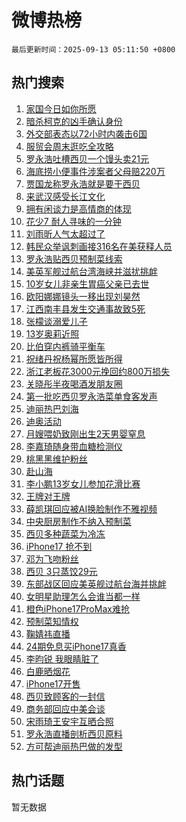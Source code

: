 # 微博热榜

`最后更新时间：2025-09-13 05:11:50 +0800`

## 热门搜索

1. [家国今日如你所愿](https://m.weibo.cn/search?containerid=100103type%3D1%26t%3D10%26q%3D%23%E5%AE%B6%E5%9B%BD%E4%BB%8A%E6%97%A5%E5%A6%82%E4%BD%A0%E6%89%80%E6%84%BF%23&stream_entry_id=51&isnewpage=1&extparam=seat%3D1%26pos%3D0%26filter_type%3Drealtimehot%26stream_entry_id%3D51%26c_type%3D51%26dgr%3D0%26q%3D%2523%25E5%25AE%25B6%25E5%259B%25BD%25E4%25BB%258A%25E6%2597%25A5%25E5%25A6%2582%25E4%25BD%25A0%25E6%2589%2580%25E6%2584%25BF%2523%26cate%3D10103%26display_time%3D1757711509%26pre_seqid%3D17577115092250260230476)
1. [暗杀柯克的凶手确认身份](https://m.weibo.cn/search?containerid=100103type%3D1%26t%3D10%26q%3D%23%E6%9A%97%E6%9D%80%E6%9F%AF%E5%85%8B%E7%9A%84%E5%87%B6%E6%89%8B%E7%A1%AE%E8%AE%A4%E8%BA%AB%E4%BB%BD%23&stream_entry_id=31&isnewpage=1&extparam=seat%3D1%26filter_type%3Drealtimehot%26pos%3D0%26flag%3D0%26lcate%3D5001%26cate%3D5001%26c_type%3D31%26stream_entry_id%3D31%26band_rank%3D1%26dgr%3D0%26q%3D%2523%25E6%259A%2597%25E6%259D%2580%25E6%259F%25AF%25E5%2585%258B%25E7%259A%2584%25E5%2587%25B6%25E6%2589%258B%25E7%25A1%25AE%25E8%25AE%25A4%25E8%25BA%25AB%25E4%25BB%25BD%2523%26realpos%3D1%26display_time%3D1757711509%26pre_seqid%3D17577115092250260230476)
1. [外交部表态以72小时内袭击6国](https://m.weibo.cn/search?containerid=100103type%3D1%26t%3D10%26q%3D%23%E5%A4%96%E4%BA%A4%E9%83%A8%E8%A1%A8%E6%80%81%E4%BB%A572%E5%B0%8F%E6%97%B6%E5%86%85%E8%A2%AD%E5%87%BB6%E5%9B%BD%23&stream_entry_id=31&isnewpage=1&extparam=seat%3D1%26filter_type%3Drealtimehot%26pos%3D1%26flag%3D0%26lcate%3D5001%26cate%3D5001%26c_type%3D31%26stream_entry_id%3D31%26band_rank%3D2%26dgr%3D0%26q%3D%2523%25E5%25A4%2596%25E4%25BA%25A4%25E9%2583%25A8%25E8%25A1%25A8%25E6%2580%2581%25E4%25BB%25A572%25E5%25B0%258F%25E6%2597%25B6%25E5%2586%2585%25E8%25A2%25AD%25E5%2587%25BB6%25E5%259B%25BD%2523%26realpos%3D2%26display_time%3D1757711509%26pre_seqid%3D17577115092250260230476)
1. [服贸会周末逛吃全攻略](https://m.weibo.cn/search?containerid=100103type%3D1%26t%3D10%26q%3D%23%E6%9C%8D%E8%B4%B8%E4%BC%9A%E5%91%A8%E6%9C%AB%E9%80%9B%E5%90%83%E5%85%A8%E6%94%BB%E7%95%A5%23&stream_entry_id=31&isnewpage=1&extparam=seat%3D1%26filter_type%3Drealtimehot%26pos%3D2%26flag%3D0%26lcate%3D5001%26cate%3D5001%26c_type%3D31%26stream_entry_id%3D31%26band_rank%3D3%26dgr%3D0%26q%3D%2523%25E6%259C%258D%25E8%25B4%25B8%25E4%25BC%259A%25E5%2591%25A8%25E6%259C%25AB%25E9%2580%259B%25E5%2590%2583%25E5%2585%25A8%25E6%2594%25BB%25E7%2595%25A5%2523%26realpos%3D3%26display_time%3D1757711509%26pre_seqid%3D17577115092250260230476)
1. [罗永浩吐槽西贝一个馒头卖21元](https://m.weibo.cn/search?containerid=100103type%3D1%26t%3D10%26q%3D%23%E7%BD%97%E6%B0%B8%E6%B5%A9%E5%90%90%E6%A7%BD%E8%A5%BF%E8%B4%9D%E4%B8%80%E4%B8%AA%E9%A6%92%E5%A4%B4%E5%8D%9621%E5%85%83%23&stream_entry_id=31&isnewpage=1&extparam=seat%3D1%26filter_type%3Drealtimehot%26pos%3D3%26flag%3D0%26lcate%3D5001%26cate%3D5001%26c_type%3D31%26stream_entry_id%3D31%26band_rank%3D4%26dgr%3D0%26q%3D%2523%25E7%25BD%2597%25E6%25B0%25B8%25E6%25B5%25A9%25E5%2590%2590%25E6%25A7%25BD%25E8%25A5%25BF%25E8%25B4%259D%25E4%25B8%2580%25E4%25B8%25AA%25E9%25A6%2592%25E5%25A4%25B4%25E5%258D%259621%25E5%2585%2583%2523%26realpos%3D4%26display_time%3D1757711509%26pre_seqid%3D17577115092250260230476)
1. [海底捞小便事件涉案者父母赔220万](https://m.weibo.cn/search?containerid=100103type%3D1%26t%3D10%26q%3D%23%E6%B5%B7%E5%BA%95%E6%8D%9E%E5%B0%8F%E4%BE%BF%E4%BA%8B%E4%BB%B6%E6%B6%89%E6%A1%88%E8%80%85%E7%88%B6%E6%AF%8D%E8%B5%94220%E4%B8%87%23&stream_entry_id=31&isnewpage=1&extparam=seat%3D1%26filter_type%3Drealtimehot%26pos%3D4%26flag%3D0%26lcate%3D5001%26cate%3D5001%26c_type%3D31%26stream_entry_id%3D31%26band_rank%3D5%26dgr%3D0%26q%3D%2523%25E6%25B5%25B7%25E5%25BA%2595%25E6%258D%259E%25E5%25B0%258F%25E4%25BE%25BF%25E4%25BA%258B%25E4%25BB%25B6%25E6%25B6%2589%25E6%25A1%2588%25E8%2580%2585%25E7%2588%25B6%25E6%25AF%258D%25E8%25B5%2594220%25E4%25B8%2587%2523%26realpos%3D5%26display_time%3D1757711509%26pre_seqid%3D17577115092250260230476)
1. [贾国龙称罗永浩就是要干西贝](https://m.weibo.cn/search?containerid=100103type%3D1%26t%3D10%26q%3D%23%E8%B4%BE%E5%9B%BD%E9%BE%99%E7%A7%B0%E7%BD%97%E6%B0%B8%E6%B5%A9%E5%B0%B1%E6%98%AF%E8%A6%81%E5%B9%B2%E8%A5%BF%E8%B4%9D%23&stream_entry_id=31&isnewpage=1&extparam=seat%3D1%26filter_type%3Drealtimehot%26pos%3D5%26flag%3D0%26lcate%3D5001%26cate%3D5001%26c_type%3D31%26stream_entry_id%3D31%26band_rank%3D6%26dgr%3D0%26q%3D%2523%25E8%25B4%25BE%25E5%259B%25BD%25E9%25BE%2599%25E7%25A7%25B0%25E7%25BD%2597%25E6%25B0%25B8%25E6%25B5%25A9%25E5%25B0%25B1%25E6%2598%25AF%25E8%25A6%2581%25E5%25B9%25B2%25E8%25A5%25BF%25E8%25B4%259D%2523%26realpos%3D6%26display_time%3D1757711509%26pre_seqid%3D17577115092250260230476)
1. [来武汉感受长江文化](https://m.weibo.cn/search?containerid=100103type%3D1%26t%3D10%26q%3D%23%E6%9D%A5%E6%AD%A6%E6%B1%89%E6%84%9F%E5%8F%97%E9%95%BF%E6%B1%9F%E6%96%87%E5%8C%96%23&stream_entry_id=31&isnewpage=1&extparam=seat%3D1%26filter_type%3Drealtimehot%26pos%3D6%26is_ad_pos%3D1%26cate%3D5001%26c_type%3D31%26lcate%3D5001%26band_rank%3D7%26stream_entry_id%3D31%26q%3D%2523%25E6%259D%25A5%25E6%25AD%25A6%25E6%25B1%2589%25E6%2584%259F%25E5%258F%2597%25E9%2595%25BF%25E6%25B1%259F%25E6%2596%2587%25E5%258C%2596%2523%26dgr%3D0%26topic_ad%3D1%26adid%3D300961%26display_time%3D1757711509%26pre_seqid%3D17577115092250260230476)
1. [拥有闲谈力是高情商的体现](https://m.weibo.cn/search?containerid=100103type%3D1%26t%3D10%26q%3D%23%E6%8B%A5%E6%9C%89%E9%97%B2%E8%B0%88%E5%8A%9B%E6%98%AF%E9%AB%98%E6%83%85%E5%95%86%E7%9A%84%E4%BD%93%E7%8E%B0%23&stream_entry_id=31&isnewpage=1&extparam=seat%3D1%26filter_type%3Drealtimehot%26pos%3D7%26flag%3D0%26lcate%3D5001%26cate%3D5001%26c_type%3D31%26stream_entry_id%3D31%26band_rank%3D7%26dgr%3D0%26q%3D%2523%25E6%258B%25A5%25E6%259C%2589%25E9%2597%25B2%25E8%25B0%2588%25E5%258A%259B%25E6%2598%25AF%25E9%25AB%2598%25E6%2583%2585%25E5%2595%2586%25E7%259A%2584%25E4%25BD%2593%25E7%258E%25B0%2523%26realpos%3D7%26display_time%3D1757711509%26pre_seqid%3D17577115092250260230476)
1. [花少7  耐人寻味的一分钟](https://m.weibo.cn/search?containerid=100103type%3D1%26t%3D10%26q%3D%E8%8A%B1%E5%B0%917++%E8%80%90%E4%BA%BA%E5%AF%BB%E5%91%B3%E7%9A%84%E4%B8%80%E5%88%86%E9%92%9F&stream_entry_id=31&isnewpage=1&extparam=seat%3D1%26filter_type%3Drealtimehot%26pos%3D8%26flag%3D0%26lcate%3D5001%26cate%3D5001%26c_type%3D31%26stream_entry_id%3D31%26band_rank%3D8%26dgr%3D0%26q%3D%25E8%258A%25B1%25E5%25B0%25917%2520%2520%25E8%2580%2590%25E4%25BA%25BA%25E5%25AF%25BB%25E5%2591%25B3%25E7%259A%2584%25E4%25B8%2580%25E5%2588%2586%25E9%2592%259F%26realpos%3D8%26display_time%3D1757711509%26pre_seqid%3D17577115092250260230476)
1. [刘雨昕人气太超过了](https://m.weibo.cn/search?containerid=100103type%3D1%26t%3D10%26q%3D%E5%88%98%E9%9B%A8%E6%98%95%E4%BA%BA%E6%B0%94%E5%A4%AA%E8%B6%85%E8%BF%87%E4%BA%86&stream_entry_id=31&isnewpage=1&extparam=seat%3D1%26filter_type%3Drealtimehot%26pos%3D9%26flag%3D0%26lcate%3D5001%26cate%3D5001%26c_type%3D31%26stream_entry_id%3D31%26band_rank%3D9%26dgr%3D0%26q%3D%25E5%2588%2598%25E9%259B%25A8%25E6%2598%2595%25E4%25BA%25BA%25E6%25B0%2594%25E5%25A4%25AA%25E8%25B6%2585%25E8%25BF%2587%25E4%25BA%2586%26realpos%3D9%26display_time%3D1757711509%26pre_seqid%3D17577115092250260230476)
1. [韩民众举讽刺画接316名在美获释人员](https://m.weibo.cn/search?containerid=100103type%3D1%26t%3D10%26q%3D%23%E9%9F%A9%E6%B0%91%E4%BC%97%E4%B8%BE%E8%AE%BD%E5%88%BA%E7%94%BB%E6%8E%A5316%E5%90%8D%E5%9C%A8%E7%BE%8E%E8%8E%B7%E9%87%8A%E4%BA%BA%E5%91%98%23&stream_entry_id=31&isnewpage=1&extparam=seat%3D1%26filter_type%3Drealtimehot%26pos%3D10%26flag%3D0%26lcate%3D5001%26cate%3D5001%26c_type%3D31%26stream_entry_id%3D31%26band_rank%3D10%26dgr%3D0%26q%3D%2523%25E9%259F%25A9%25E6%25B0%2591%25E4%25BC%2597%25E4%25B8%25BE%25E8%25AE%25BD%25E5%2588%25BA%25E7%2594%25BB%25E6%258E%25A5316%25E5%2590%258D%25E5%259C%25A8%25E7%25BE%258E%25E8%258E%25B7%25E9%2587%258A%25E4%25BA%25BA%25E5%2591%2598%2523%26realpos%3D10%26display_time%3D1757711509%26pre_seqid%3D17577115092250260230476)
1. [罗永浩贴西贝预制菜线索](https://m.weibo.cn/search?containerid=100103type%3D1%26t%3D10%26q%3D%E7%BD%97%E6%B0%B8%E6%B5%A9%E8%B4%B4%E8%A5%BF%E8%B4%9D%E9%A2%84%E5%88%B6%E8%8F%9C%E7%BA%BF%E7%B4%A2&stream_entry_id=31&isnewpage=1&extparam=seat%3D1%26filter_type%3Drealtimehot%26pos%3D11%26flag%3D0%26lcate%3D5001%26cate%3D5001%26c_type%3D31%26stream_entry_id%3D31%26band_rank%3D11%26dgr%3D0%26q%3D%25E7%25BD%2597%25E6%25B0%25B8%25E6%25B5%25A9%25E8%25B4%25B4%25E8%25A5%25BF%25E8%25B4%259D%25E9%25A2%2584%25E5%2588%25B6%25E8%258F%259C%25E7%25BA%25BF%25E7%25B4%25A2%26realpos%3D11%26display_time%3D1757711509%26pre_seqid%3D17577115092250260230476)
1. [美英军舰过航台湾海峡并滋扰挑衅](https://m.weibo.cn/search?containerid=100103type%3D1%26t%3D10%26q%3D%23%E7%BE%8E%E8%8B%B1%E5%86%9B%E8%88%B0%E8%BF%87%E8%88%AA%E5%8F%B0%E6%B9%BE%E6%B5%B7%E5%B3%A1%E5%B9%B6%E6%BB%8B%E6%89%B0%E6%8C%91%E8%A1%85%23&stream_entry_id=31&isnewpage=1&extparam=seat%3D1%26filter_type%3Drealtimehot%26pos%3D12%26flag%3D0%26lcate%3D5001%26cate%3D5001%26c_type%3D31%26stream_entry_id%3D31%26band_rank%3D12%26dgr%3D0%26q%3D%2523%25E7%25BE%258E%25E8%258B%25B1%25E5%2586%259B%25E8%2588%25B0%25E8%25BF%2587%25E8%2588%25AA%25E5%258F%25B0%25E6%25B9%25BE%25E6%25B5%25B7%25E5%25B3%25A1%25E5%25B9%25B6%25E6%25BB%258B%25E6%2589%25B0%25E6%258C%2591%25E8%25A1%2585%2523%26realpos%3D12%26display_time%3D1757711509%26pre_seqid%3D17577115092250260230476)
1. [10岁女儿非亲生胃癌父亲已去世](https://m.weibo.cn/search?containerid=100103type%3D1%26t%3D10%26q%3D%2310%E5%B2%81%E5%A5%B3%E5%84%BF%E9%9D%9E%E4%BA%B2%E7%94%9F%E8%83%83%E7%99%8C%E7%88%B6%E4%BA%B2%E5%B7%B2%E5%8E%BB%E4%B8%96%23&stream_entry_id=31&isnewpage=1&extparam=seat%3D1%26filter_type%3Drealtimehot%26pos%3D13%26flag%3D0%26lcate%3D5001%26cate%3D5001%26c_type%3D31%26stream_entry_id%3D31%26band_rank%3D13%26dgr%3D0%26q%3D%252310%25E5%25B2%2581%25E5%25A5%25B3%25E5%2584%25BF%25E9%259D%259E%25E4%25BA%25B2%25E7%2594%259F%25E8%2583%2583%25E7%2599%258C%25E7%2588%25B6%25E4%25BA%25B2%25E5%25B7%25B2%25E5%258E%25BB%25E4%25B8%2596%2523%26realpos%3D13%26display_time%3D1757711509%26pre_seqid%3D17577115092250260230476)
1. [欧阳娜娜镜头一移出现刘昊然](https://m.weibo.cn/search?containerid=100103type%3D1%26t%3D10%26q%3D%E6%AC%A7%E9%98%B3%E5%A8%9C%E5%A8%9C%E9%95%9C%E5%A4%B4%E4%B8%80%E7%A7%BB%E5%87%BA%E7%8E%B0%E5%88%98%E6%98%8A%E7%84%B6&stream_entry_id=31&isnewpage=1&extparam=seat%3D1%26filter_type%3Drealtimehot%26pos%3D14%26flag%3D0%26lcate%3D5001%26cate%3D5001%26c_type%3D31%26stream_entry_id%3D31%26band_rank%3D14%26dgr%3D0%26q%3D%25E6%25AC%25A7%25E9%2598%25B3%25E5%25A8%259C%25E5%25A8%259C%25E9%2595%259C%25E5%25A4%25B4%25E4%25B8%2580%25E7%25A7%25BB%25E5%2587%25BA%25E7%258E%25B0%25E5%2588%2598%25E6%2598%258A%25E7%2584%25B6%26realpos%3D14%26display_time%3D1757711509%26pre_seqid%3D17577115092250260230476)
1. [江西南丰县发生交通事故致5死](https://m.weibo.cn/search?containerid=100103type%3D1%26t%3D10%26q%3D%23%E6%B1%9F%E8%A5%BF%E5%8D%97%E4%B8%B0%E5%8E%BF%E5%8F%91%E7%94%9F%E4%BA%A4%E9%80%9A%E4%BA%8B%E6%95%85%E8%87%B45%E6%AD%BB%23&stream_entry_id=31&isnewpage=1&extparam=seat%3D1%26filter_type%3Drealtimehot%26pos%3D15%26flag%3D0%26lcate%3D5001%26cate%3D5001%26c_type%3D31%26stream_entry_id%3D31%26band_rank%3D15%26dgr%3D0%26q%3D%2523%25E6%25B1%259F%25E8%25A5%25BF%25E5%258D%2597%25E4%25B8%25B0%25E5%258E%25BF%25E5%258F%2591%25E7%2594%259F%25E4%25BA%25A4%25E9%2580%259A%25E4%25BA%258B%25E6%2595%2585%25E8%2587%25B45%25E6%25AD%25BB%2523%26realpos%3D15%26display_time%3D1757711509%26pre_seqid%3D17577115092250260230476)
1. [张檬谈溺爱儿子](https://m.weibo.cn/search?containerid=100103type%3D1%26t%3D10%26q%3D%E5%BC%A0%E6%AA%AC%E8%B0%88%E6%BA%BA%E7%88%B1%E5%84%BF%E5%AD%90&stream_entry_id=31&isnewpage=1&extparam=seat%3D1%26filter_type%3Drealtimehot%26pos%3D16%26flag%3D0%26lcate%3D5001%26cate%3D5001%26c_type%3D31%26stream_entry_id%3D31%26band_rank%3D16%26dgr%3D0%26q%3D%25E5%25BC%25A0%25E6%25AA%25AC%25E8%25B0%2588%25E6%25BA%25BA%25E7%2588%25B1%25E5%2584%25BF%25E5%25AD%2590%26realpos%3D16%26display_time%3D1757711509%26pre_seqid%3D17577115092250260230476)
1. [13岁奥莉近照](https://m.weibo.cn/search?containerid=100103type%3D1%26t%3D10%26q%3D%2313%E5%B2%81%E5%A5%A5%E8%8E%89%E8%BF%91%E7%85%A7%23&stream_entry_id=31&isnewpage=1&extparam=seat%3D1%26filter_type%3Drealtimehot%26pos%3D17%26flag%3D0%26lcate%3D5001%26cate%3D5001%26c_type%3D31%26stream_entry_id%3D31%26band_rank%3D17%26dgr%3D0%26q%3D%252313%25E5%25B2%2581%25E5%25A5%25A5%25E8%258E%2589%25E8%25BF%2591%25E7%2585%25A7%2523%26realpos%3D17%26display_time%3D1757711509%26pre_seqid%3D17577115092250260230476)
1. [比伯穿内裤骑平衡车](https://m.weibo.cn/search?containerid=100103type%3D1%26t%3D10%26q%3D%23%E6%AF%94%E4%BC%AF%E7%A9%BF%E5%86%85%E8%A3%A4%E9%AA%91%E5%B9%B3%E8%A1%A1%E8%BD%A6%23&stream_entry_id=31&isnewpage=1&extparam=seat%3D1%26filter_type%3Drealtimehot%26pos%3D18%26flag%3D0%26lcate%3D5001%26cate%3D5001%26c_type%3D31%26stream_entry_id%3D31%26band_rank%3D18%26dgr%3D0%26q%3D%2523%25E6%25AF%2594%25E4%25BC%25AF%25E7%25A9%25BF%25E5%2586%2585%25E8%25A3%25A4%25E9%25AA%2591%25E5%25B9%25B3%25E8%25A1%25A1%25E8%25BD%25A6%2523%26realpos%3D18%26display_time%3D1757711509%26pre_seqid%3D17577115092250260230476)
1. [祝绪丹祝杨幂所愿皆所得](https://m.weibo.cn/search?containerid=100103type%3D1%26t%3D10%26q%3D%23%E7%A5%9D%E7%BB%AA%E4%B8%B9%E7%A5%9D%E6%9D%A8%E5%B9%82%E6%89%80%E6%84%BF%E7%9A%86%E6%89%80%E5%BE%97%23&stream_entry_id=31&isnewpage=1&extparam=seat%3D1%26filter_type%3Drealtimehot%26pos%3D19%26flag%3D0%26lcate%3D5001%26cate%3D5001%26c_type%3D31%26stream_entry_id%3D31%26band_rank%3D19%26dgr%3D0%26q%3D%2523%25E7%25A5%259D%25E7%25BB%25AA%25E4%25B8%25B9%25E7%25A5%259D%25E6%259D%25A8%25E5%25B9%2582%25E6%2589%2580%25E6%2584%25BF%25E7%259A%2586%25E6%2589%2580%25E5%25BE%2597%2523%26realpos%3D19%26display_time%3D1757711509%26pre_seqid%3D17577115092250260230476)
1. [浙江老板花3000元挽回约800万损失](https://m.weibo.cn/search?containerid=100103type%3D1%26t%3D10%26q%3D%23%E6%B5%99%E6%B1%9F%E8%80%81%E6%9D%BF%E8%8A%B13000%E5%85%83%E6%8C%BD%E5%9B%9E%E7%BA%A6800%E4%B8%87%E6%8D%9F%E5%A4%B1%23&stream_entry_id=31&isnewpage=1&extparam=seat%3D1%26filter_type%3Drealtimehot%26pos%3D20%26flag%3D0%26lcate%3D5001%26cate%3D5001%26c_type%3D31%26stream_entry_id%3D31%26band_rank%3D20%26dgr%3D0%26q%3D%2523%25E6%25B5%2599%25E6%25B1%259F%25E8%2580%2581%25E6%259D%25BF%25E8%258A%25B13000%25E5%2585%2583%25E6%258C%25BD%25E5%259B%259E%25E7%25BA%25A6800%25E4%25B8%2587%25E6%258D%259F%25E5%25A4%25B1%2523%26realpos%3D20%26display_time%3D1757711509%26pre_seqid%3D17577115092250260230476)
1. [关晓彤半夜喝酒发朋友圈](https://m.weibo.cn/search?containerid=100103type%3D1%26t%3D10%26q%3D%E5%85%B3%E6%99%93%E5%BD%A4%E5%8D%8A%E5%A4%9C%E5%96%9D%E9%85%92%E5%8F%91%E6%9C%8B%E5%8F%8B%E5%9C%88&stream_entry_id=31&isnewpage=1&extparam=seat%3D1%26filter_type%3Drealtimehot%26pos%3D21%26flag%3D2%26lcate%3D5001%26cate%3D5001%26c_type%3D31%26stream_entry_id%3D31%26band_rank%3D21%26dgr%3D0%26q%3D%25E5%2585%25B3%25E6%2599%2593%25E5%25BD%25A4%25E5%258D%258A%25E5%25A4%259C%25E5%2596%259D%25E9%2585%2592%25E5%258F%2591%25E6%259C%258B%25E5%258F%258B%25E5%259C%2588%26realpos%3D21%26display_time%3D1757711509%26pre_seqid%3D17577115092250260230476)
1. [第一批吃西贝罗永浩菜单食客发声](https://m.weibo.cn/search?containerid=100103type%3D1%26t%3D10%26q%3D%23%E7%AC%AC%E4%B8%80%E6%89%B9%E5%90%83%E8%A5%BF%E8%B4%9D%E7%BD%97%E6%B0%B8%E6%B5%A9%E8%8F%9C%E5%8D%95%E9%A3%9F%E5%AE%A2%E5%8F%91%E5%A3%B0%23&stream_entry_id=31&isnewpage=1&extparam=seat%3D1%26filter_type%3Drealtimehot%26pos%3D22%26flag%3D0%26lcate%3D5001%26cate%3D5001%26c_type%3D31%26stream_entry_id%3D31%26band_rank%3D22%26dgr%3D0%26q%3D%2523%25E7%25AC%25AC%25E4%25B8%2580%25E6%2589%25B9%25E5%2590%2583%25E8%25A5%25BF%25E8%25B4%259D%25E7%25BD%2597%25E6%25B0%25B8%25E6%25B5%25A9%25E8%258F%259C%25E5%258D%2595%25E9%25A3%259F%25E5%25AE%25A2%25E5%258F%2591%25E5%25A3%25B0%2523%26realpos%3D22%26display_time%3D1757711509%26pre_seqid%3D17577115092250260230476)
1. [迪丽热巴刘海](https://m.weibo.cn/search?containerid=100103type%3D1%26t%3D10%26q%3D%E8%BF%AA%E4%B8%BD%E7%83%AD%E5%B7%B4%E5%88%98%E6%B5%B7&stream_entry_id=31&isnewpage=1&extparam=seat%3D1%26filter_type%3Drealtimehot%26pos%3D23%26flag%3D0%26lcate%3D5001%26cate%3D5001%26c_type%3D31%26stream_entry_id%3D31%26band_rank%3D23%26dgr%3D0%26q%3D%25E8%25BF%25AA%25E4%25B8%25BD%25E7%2583%25AD%25E5%25B7%25B4%25E5%2588%2598%25E6%25B5%25B7%26realpos%3D23%26display_time%3D1757711509%26pre_seqid%3D17577115092250260230476)
1. [迪奥活动](https://m.weibo.cn/search?containerid=100103type%3D1%26t%3D10%26q%3D%E8%BF%AA%E5%A5%A5%E6%B4%BB%E5%8A%A8&stream_entry_id=31&isnewpage=1&extparam=seat%3D1%26filter_type%3Drealtimehot%26pos%3D24%26flag%3D0%26lcate%3D5001%26cate%3D5001%26c_type%3D31%26stream_entry_id%3D31%26band_rank%3D24%26dgr%3D0%26q%3D%25E8%25BF%25AA%25E5%25A5%25A5%25E6%25B4%25BB%25E5%258A%25A8%26realpos%3D24%26display_time%3D1757711509%26pre_seqid%3D17577115092250260230476)
1. [月嫂喂奶致刚出生2天男婴窒息](https://m.weibo.cn/search?containerid=100103type%3D1%26t%3D10%26q%3D%23%E6%9C%88%E5%AB%82%E5%96%82%E5%A5%B6%E8%87%B4%E5%88%9A%E5%87%BA%E7%94%9F2%E5%A4%A9%E7%94%B7%E5%A9%B4%E7%AA%92%E6%81%AF%23&stream_entry_id=31&isnewpage=1&extparam=seat%3D1%26filter_type%3Drealtimehot%26pos%3D25%26flag%3D0%26lcate%3D5001%26cate%3D5001%26c_type%3D31%26stream_entry_id%3D31%26band_rank%3D25%26dgr%3D0%26q%3D%2523%25E6%259C%2588%25E5%25AB%2582%25E5%2596%2582%25E5%25A5%25B6%25E8%2587%25B4%25E5%2588%259A%25E5%2587%25BA%25E7%2594%259F2%25E5%25A4%25A9%25E7%2594%25B7%25E5%25A9%25B4%25E7%25AA%2592%25E6%2581%25AF%2523%26realpos%3D25%26display_time%3D1757711509%26pre_seqid%3D17577115092250260230476)
1. [李嘉琦随身带血糖检测仪](https://m.weibo.cn/search?containerid=100103type%3D1%26t%3D10%26q%3D%E6%9D%8E%E5%98%89%E7%90%A6%E9%9A%8F%E8%BA%AB%E5%B8%A6%E8%A1%80%E7%B3%96%E6%A3%80%E6%B5%8B%E4%BB%AA&stream_entry_id=31&isnewpage=1&extparam=seat%3D1%26filter_type%3Drealtimehot%26pos%3D26%26flag%3D0%26lcate%3D5001%26cate%3D5001%26c_type%3D31%26stream_entry_id%3D31%26band_rank%3D26%26dgr%3D0%26q%3D%25E6%259D%258E%25E5%2598%2589%25E7%2590%25A6%25E9%259A%258F%25E8%25BA%25AB%25E5%25B8%25A6%25E8%25A1%2580%25E7%25B3%2596%25E6%25A3%2580%25E6%25B5%258B%25E4%25BB%25AA%26realpos%3D26%26display_time%3D1757711509%26pre_seqid%3D17577115092250260230476)
1. [桃黑黑维护粉丝](https://m.weibo.cn/search?containerid=100103type%3D1%26t%3D10%26q%3D%E6%A1%83%E9%BB%91%E9%BB%91%E7%BB%B4%E6%8A%A4%E7%B2%89%E4%B8%9D&stream_entry_id=31&isnewpage=1&extparam=seat%3D1%26filter_type%3Drealtimehot%26pos%3D27%26flag%3D0%26lcate%3D5001%26cate%3D5001%26c_type%3D31%26stream_entry_id%3D31%26band_rank%3D27%26dgr%3D0%26q%3D%25E6%25A1%2583%25E9%25BB%2591%25E9%25BB%2591%25E7%25BB%25B4%25E6%258A%25A4%25E7%25B2%2589%25E4%25B8%259D%26realpos%3D27%26display_time%3D1757711509%26pre_seqid%3D17577115092250260230476)
1. [赴山海](https://m.weibo.cn/search?containerid=100103type%3D1%26t%3D10%26q%3D%E8%B5%B4%E5%B1%B1%E6%B5%B7&stream_entry_id=31&isnewpage=1&extparam=seat%3D1%26filter_type%3Drealtimehot%26pos%3D28%26flag%3D0%26lcate%3D5001%26cate%3D5001%26c_type%3D31%26stream_entry_id%3D31%26band_rank%3D28%26dgr%3D0%26q%3D%25E8%25B5%25B4%25E5%25B1%25B1%25E6%25B5%25B7%26realpos%3D28%26display_time%3D1757711509%26pre_seqid%3D17577115092250260230476)
1. [李小鹏13岁女儿参加花滑比赛](https://m.weibo.cn/search?containerid=100103type%3D1%26t%3D10%26q%3D%23%E6%9D%8E%E5%B0%8F%E9%B9%8F13%E5%B2%81%E5%A5%B3%E5%84%BF%E5%8F%82%E5%8A%A0%E8%8A%B1%E6%BB%91%E6%AF%94%E8%B5%9B%23&stream_entry_id=31&isnewpage=1&extparam=seat%3D1%26filter_type%3Drealtimehot%26pos%3D29%26flag%3D0%26lcate%3D5001%26cate%3D5001%26c_type%3D31%26stream_entry_id%3D31%26band_rank%3D29%26dgr%3D0%26q%3D%2523%25E6%259D%258E%25E5%25B0%258F%25E9%25B9%258F13%25E5%25B2%2581%25E5%25A5%25B3%25E5%2584%25BF%25E5%258F%2582%25E5%258A%25A0%25E8%258A%25B1%25E6%25BB%2591%25E6%25AF%2594%25E8%25B5%259B%2523%26realpos%3D29%26display_time%3D1757711509%26pre_seqid%3D17577115092250260230476)
1. [王牌对王牌](https://m.weibo.cn/search?containerid=100103type%3D1%26t%3D10%26q%3D%E7%8E%8B%E7%89%8C%E5%AF%B9%E7%8E%8B%E7%89%8C&stream_entry_id=31&isnewpage=1&extparam=seat%3D1%26filter_type%3Drealtimehot%26pos%3D30%26flag%3D0%26lcate%3D5001%26cate%3D5001%26c_type%3D31%26stream_entry_id%3D31%26band_rank%3D30%26dgr%3D0%26q%3D%25E7%258E%258B%25E7%2589%258C%25E5%25AF%25B9%25E7%258E%258B%25E7%2589%258C%26realpos%3D30%26display_time%3D1757711509%26pre_seqid%3D17577115092250260230476)
1. [薛凯琪回应被AI换脸制作不雅视频](https://m.weibo.cn/search?containerid=100103type%3D1%26t%3D10%26q%3D%23%E8%96%9B%E5%87%AF%E7%90%AA%E5%9B%9E%E5%BA%94%E8%A2%ABAI%E6%8D%A2%E8%84%B8%E5%88%B6%E4%BD%9C%E4%B8%8D%E9%9B%85%E8%A7%86%E9%A2%91%23&stream_entry_id=31&isnewpage=1&extparam=seat%3D1%26filter_type%3Drealtimehot%26pos%3D31%26flag%3D0%26lcate%3D5001%26cate%3D5001%26c_type%3D31%26stream_entry_id%3D31%26band_rank%3D31%26dgr%3D0%26q%3D%2523%25E8%2596%259B%25E5%2587%25AF%25E7%2590%25AA%25E5%259B%259E%25E5%25BA%2594%25E8%25A2%25ABAI%25E6%258D%25A2%25E8%2584%25B8%25E5%2588%25B6%25E4%25BD%259C%25E4%25B8%258D%25E9%259B%2585%25E8%25A7%2586%25E9%25A2%2591%2523%26realpos%3D31%26display_time%3D1757711509%26pre_seqid%3D17577115092250260230476)
1. [中央厨房制作不纳入预制菜](https://m.weibo.cn/search?containerid=100103type%3D1%26t%3D10%26q%3D%23%E4%B8%AD%E5%A4%AE%E5%8E%A8%E6%88%BF%E5%88%B6%E4%BD%9C%E4%B8%8D%E7%BA%B3%E5%85%A5%E9%A2%84%E5%88%B6%E8%8F%9C%23&stream_entry_id=31&isnewpage=1&extparam=seat%3D1%26filter_type%3Drealtimehot%26pos%3D32%26flag%3D0%26lcate%3D5001%26cate%3D5001%26c_type%3D31%26stream_entry_id%3D31%26band_rank%3D32%26dgr%3D0%26q%3D%2523%25E4%25B8%25AD%25E5%25A4%25AE%25E5%258E%25A8%25E6%2588%25BF%25E5%2588%25B6%25E4%25BD%259C%25E4%25B8%258D%25E7%25BA%25B3%25E5%2585%25A5%25E9%25A2%2584%25E5%2588%25B6%25E8%258F%259C%2523%26realpos%3D32%26display_time%3D1757711509%26pre_seqid%3D17577115092250260230476)
1. [西贝多种蔬菜为冷冻](https://m.weibo.cn/search?containerid=100103type%3D1%26t%3D10%26q%3D%E8%A5%BF%E8%B4%9D%E5%A4%9A%E7%A7%8D%E8%94%AC%E8%8F%9C%E4%B8%BA%E5%86%B7%E5%86%BB&stream_entry_id=31&isnewpage=1&extparam=seat%3D1%26filter_type%3Drealtimehot%26pos%3D33%26flag%3D0%26lcate%3D5001%26cate%3D5001%26c_type%3D31%26stream_entry_id%3D31%26band_rank%3D33%26dgr%3D0%26q%3D%25E8%25A5%25BF%25E8%25B4%259D%25E5%25A4%259A%25E7%25A7%258D%25E8%2594%25AC%25E8%258F%259C%25E4%25B8%25BA%25E5%2586%25B7%25E5%2586%25BB%26realpos%3D33%26display_time%3D1757711509%26pre_seqid%3D17577115092250260230476)
1. [iPhone17 抢不到](https://m.weibo.cn/search?containerid=100103type%3D1%26t%3D10%26q%3DiPhone17+%E6%8A%A2%E4%B8%8D%E5%88%B0&stream_entry_id=31&isnewpage=1&extparam=seat%3D1%26filter_type%3Drealtimehot%26pos%3D34%26flag%3D0%26lcate%3D5001%26cate%3D5001%26c_type%3D31%26stream_entry_id%3D31%26band_rank%3D34%26dgr%3D0%26q%3DiPhone17%2520%25E6%258A%25A2%25E4%25B8%258D%25E5%2588%25B0%26realpos%3D34%26display_time%3D1757711509%26pre_seqid%3D17577115092250260230476)
1. [邓为飞吻粉丝](https://m.weibo.cn/search?containerid=100103type%3D1%26t%3D10%26q%3D%E9%82%93%E4%B8%BA%E9%A3%9E%E5%90%BB%E7%B2%89%E4%B8%9D&stream_entry_id=31&isnewpage=1&extparam=seat%3D1%26filter_type%3Drealtimehot%26pos%3D35%26flag%3D0%26lcate%3D5001%26cate%3D5001%26c_type%3D31%26stream_entry_id%3D31%26band_rank%3D35%26dgr%3D0%26q%3D%25E9%2582%2593%25E4%25B8%25BA%25E9%25A3%259E%25E5%2590%25BB%25E7%25B2%2589%25E4%25B8%259D%26realpos%3D35%26display_time%3D1757711509%26pre_seqid%3D17577115092250260230476)
1. [西贝 3只蒸饺29元](https://m.weibo.cn/search?containerid=100103type%3D1%26t%3D10%26q%3D%E8%A5%BF%E8%B4%9D+3%E5%8F%AA%E8%92%B8%E9%A5%BA29%E5%85%83&stream_entry_id=31&isnewpage=1&extparam=seat%3D1%26filter_type%3Drealtimehot%26pos%3D36%26flag%3D0%26lcate%3D5001%26cate%3D5001%26c_type%3D31%26stream_entry_id%3D31%26band_rank%3D36%26dgr%3D0%26q%3D%25E8%25A5%25BF%25E8%25B4%259D%25203%25E5%258F%25AA%25E8%2592%25B8%25E9%25A5%25BA29%25E5%2585%2583%26realpos%3D36%26display_time%3D1757711509%26pre_seqid%3D17577115092250260230476)
1. [东部战区回应美英舰过航台海并挑衅](https://m.weibo.cn/search?containerid=100103type%3D1%26t%3D10%26q%3D%23%E4%B8%9C%E9%83%A8%E6%88%98%E5%8C%BA%E5%9B%9E%E5%BA%94%E7%BE%8E%E8%8B%B1%E8%88%B0%E8%BF%87%E8%88%AA%E5%8F%B0%E6%B5%B7%E5%B9%B6%E6%8C%91%E8%A1%85%23&stream_entry_id=31&isnewpage=1&extparam=seat%3D1%26filter_type%3Drealtimehot%26pos%3D37%26flag%3D0%26lcate%3D5001%26cate%3D5001%26c_type%3D31%26stream_entry_id%3D31%26band_rank%3D37%26dgr%3D0%26q%3D%2523%25E4%25B8%259C%25E9%2583%25A8%25E6%2588%2598%25E5%258C%25BA%25E5%259B%259E%25E5%25BA%2594%25E7%25BE%258E%25E8%258B%25B1%25E8%2588%25B0%25E8%25BF%2587%25E8%2588%25AA%25E5%258F%25B0%25E6%25B5%25B7%25E5%25B9%25B6%25E6%258C%2591%25E8%25A1%2585%2523%26realpos%3D37%26display_time%3D1757711509%26pre_seqid%3D17577115092250260230476)
1. [女明星助理怎么会谁当都一样](https://m.weibo.cn/search?containerid=100103type%3D1%26t%3D10%26q%3D%E5%A5%B3%E6%98%8E%E6%98%9F%E5%8A%A9%E7%90%86%E6%80%8E%E4%B9%88%E4%BC%9A%E8%B0%81%E5%BD%93%E9%83%BD%E4%B8%80%E6%A0%B7&stream_entry_id=31&isnewpage=1&extparam=seat%3D1%26filter_type%3Drealtimehot%26pos%3D38%26flag%3D0%26lcate%3D5001%26cate%3D5001%26c_type%3D31%26stream_entry_id%3D31%26band_rank%3D38%26dgr%3D0%26q%3D%25E5%25A5%25B3%25E6%2598%258E%25E6%2598%259F%25E5%258A%25A9%25E7%2590%2586%25E6%2580%258E%25E4%25B9%2588%25E4%25BC%259A%25E8%25B0%2581%25E5%25BD%2593%25E9%2583%25BD%25E4%25B8%2580%25E6%25A0%25B7%26realpos%3D38%26display_time%3D1757711509%26pre_seqid%3D17577115092250260230476)
1. [橙色iPhone17ProMax难抢](https://m.weibo.cn/search?containerid=100103type%3D1%26t%3D10%26q%3D%23%E6%A9%99%E8%89%B2iPhone17ProMax%E9%9A%BE%E6%8A%A2%23&stream_entry_id=31&isnewpage=1&extparam=seat%3D1%26filter_type%3Drealtimehot%26pos%3D39%26flag%3D0%26lcate%3D5001%26cate%3D5001%26c_type%3D31%26stream_entry_id%3D31%26band_rank%3D39%26dgr%3D0%26q%3D%2523%25E6%25A9%2599%25E8%2589%25B2iPhone17ProMax%25E9%259A%25BE%25E6%258A%25A2%2523%26realpos%3D39%26display_time%3D1757711509%26pre_seqid%3D17577115092250260230476)
1. [预制菜知情权](https://m.weibo.cn/search?containerid=100103type%3D1%26t%3D10%26q%3D%23%E9%A2%84%E5%88%B6%E8%8F%9C%E7%9F%A5%E6%83%85%E6%9D%83%23&stream_entry_id=31&isnewpage=1&extparam=seat%3D1%26filter_type%3Drealtimehot%26pos%3D40%26flag%3D0%26lcate%3D5001%26cate%3D5001%26c_type%3D31%26stream_entry_id%3D31%26band_rank%3D40%26dgr%3D0%26q%3D%2523%25E9%25A2%2584%25E5%2588%25B6%25E8%258F%259C%25E7%259F%25A5%25E6%2583%2585%25E6%259D%2583%2523%26realpos%3D40%26display_time%3D1757711509%26pre_seqid%3D17577115092250260230476)
1. [鞠婧祎直播](https://m.weibo.cn/search?containerid=100103type%3D1%26t%3D10%26q%3D%23%E9%9E%A0%E5%A9%A7%E7%A5%8E%E7%9B%B4%E6%92%AD%23&stream_entry_id=31&isnewpage=1&extparam=seat%3D1%26filter_type%3Drealtimehot%26pos%3D41%26flag%3D0%26lcate%3D5001%26cate%3D5001%26c_type%3D31%26stream_entry_id%3D31%26band_rank%3D41%26dgr%3D0%26q%3D%2523%25E9%259E%25A0%25E5%25A9%25A7%25E7%25A5%258E%25E7%259B%25B4%25E6%2592%25AD%2523%26realpos%3D41%26display_time%3D1757711509%26pre_seqid%3D17577115092250260230476)
1. [24期免息买iPhone17真香](https://m.weibo.cn/search?containerid=100103type%3D1%26t%3D10%26q%3D24%E6%9C%9F%E5%85%8D%E6%81%AF%E4%B9%B0iPhone17%E7%9C%9F%E9%A6%99&stream_entry_id=31&isnewpage=1&extparam=seat%3D1%26filter_type%3Drealtimehot%26pos%3D42%26flag%3D0%26lcate%3D5001%26cate%3D5001%26c_type%3D31%26stream_entry_id%3D31%26band_rank%3D42%26dgr%3D0%26q%3D24%25E6%259C%259F%25E5%2585%258D%25E6%2581%25AF%25E4%25B9%25B0iPhone17%25E7%259C%259F%25E9%25A6%2599%26realpos%3D42%26display_time%3D1757711509%26pre_seqid%3D17577115092250260230476)
1. [李昀锐 我眼睛脏了](https://m.weibo.cn/search?containerid=100103type%3D1%26t%3D10%26q%3D%E6%9D%8E%E6%98%80%E9%94%90+%E6%88%91%E7%9C%BC%E7%9D%9B%E8%84%8F%E4%BA%86&stream_entry_id=31&isnewpage=1&extparam=seat%3D1%26filter_type%3Drealtimehot%26pos%3D43%26flag%3D0%26lcate%3D5001%26cate%3D5001%26c_type%3D31%26stream_entry_id%3D31%26band_rank%3D43%26dgr%3D0%26q%3D%25E6%259D%258E%25E6%2598%2580%25E9%2594%2590%2520%25E6%2588%2591%25E7%259C%25BC%25E7%259D%259B%25E8%2584%258F%25E4%25BA%2586%26realpos%3D43%26display_time%3D1757711509%26pre_seqid%3D17577115092250260230476)
1. [白鹿晒烟花](https://m.weibo.cn/search?containerid=100103type%3D1%26t%3D10%26q%3D%23%E7%99%BD%E9%B9%BF%E6%99%92%E7%83%9F%E8%8A%B1%23&stream_entry_id=31&isnewpage=1&extparam=seat%3D1%26filter_type%3Drealtimehot%26pos%3D44%26flag%3D0%26lcate%3D5001%26cate%3D5001%26c_type%3D31%26stream_entry_id%3D31%26band_rank%3D44%26dgr%3D0%26q%3D%2523%25E7%2599%25BD%25E9%25B9%25BF%25E6%2599%2592%25E7%2583%259F%25E8%258A%25B1%2523%26realpos%3D44%26display_time%3D1757711509%26pre_seqid%3D17577115092250260230476)
1. [iPhone17开售](https://m.weibo.cn/search?containerid=100103type%3D1%26t%3D10%26q%3D%23iPhone17%E5%BC%80%E5%94%AE%23&stream_entry_id=31&isnewpage=1&extparam=seat%3D1%26filter_type%3Drealtimehot%26pos%3D45%26flag%3D0%26lcate%3D5001%26cate%3D5001%26c_type%3D31%26stream_entry_id%3D31%26band_rank%3D45%26dgr%3D0%26q%3D%2523iPhone17%25E5%25BC%2580%25E5%2594%25AE%2523%26realpos%3D45%26display_time%3D1757711509%26pre_seqid%3D17577115092250260230476)
1. [西贝致顾客的一封信](https://m.weibo.cn/search?containerid=100103type%3D1%26t%3D10%26q%3D%23%E8%A5%BF%E8%B4%9D%E8%87%B4%E9%A1%BE%E5%AE%A2%E7%9A%84%E4%B8%80%E5%B0%81%E4%BF%A1%23&stream_entry_id=31&isnewpage=1&extparam=seat%3D1%26filter_type%3Drealtimehot%26pos%3D46%26flag%3D0%26lcate%3D5001%26cate%3D5001%26c_type%3D31%26stream_entry_id%3D31%26band_rank%3D46%26dgr%3D0%26q%3D%2523%25E8%25A5%25BF%25E8%25B4%259D%25E8%2587%25B4%25E9%25A1%25BE%25E5%25AE%25A2%25E7%259A%2584%25E4%25B8%2580%25E5%25B0%2581%25E4%25BF%25A1%2523%26realpos%3D46%26display_time%3D1757711509%26pre_seqid%3D17577115092250260230476)
1. [商务部回应中美会谈](https://m.weibo.cn/search?containerid=100103type%3D1%26t%3D10%26q%3D%23%E5%95%86%E5%8A%A1%E9%83%A8%E5%9B%9E%E5%BA%94%E4%B8%AD%E7%BE%8E%E4%BC%9A%E8%B0%88%23&stream_entry_id=31&isnewpage=1&extparam=seat%3D1%26filter_type%3Drealtimehot%26pos%3D47%26flag%3D0%26lcate%3D5001%26cate%3D5001%26c_type%3D31%26stream_entry_id%3D31%26band_rank%3D47%26dgr%3D0%26q%3D%2523%25E5%2595%2586%25E5%258A%25A1%25E9%2583%25A8%25E5%259B%259E%25E5%25BA%2594%25E4%25B8%25AD%25E7%25BE%258E%25E4%25BC%259A%25E8%25B0%2588%2523%26realpos%3D47%26display_time%3D1757711509%26pre_seqid%3D17577115092250260230476)
1. [宋雨琦王安宇互晒合照](https://m.weibo.cn/search?containerid=100103type%3D1%26t%3D10%26q%3D%23%E5%AE%8B%E9%9B%A8%E7%90%A6%E7%8E%8B%E5%AE%89%E5%AE%87%E4%BA%92%E6%99%92%E5%90%88%E7%85%A7%23&stream_entry_id=31&isnewpage=1&extparam=seat%3D1%26filter_type%3Drealtimehot%26pos%3D48%26flag%3D0%26lcate%3D5001%26cate%3D5001%26c_type%3D31%26stream_entry_id%3D31%26band_rank%3D48%26dgr%3D0%26q%3D%2523%25E5%25AE%258B%25E9%259B%25A8%25E7%2590%25A6%25E7%258E%258B%25E5%25AE%2589%25E5%25AE%2587%25E4%25BA%2592%25E6%2599%2592%25E5%2590%2588%25E7%2585%25A7%2523%26realpos%3D48%26display_time%3D1757711509%26pre_seqid%3D17577115092250260230476)
1. [罗永浩直播剖析西贝原料](https://m.weibo.cn/search?containerid=100103type%3D1%26t%3D10%26q%3D%23%E7%BD%97%E6%B0%B8%E6%B5%A9%E7%9B%B4%E6%92%AD%E5%89%96%E6%9E%90%E8%A5%BF%E8%B4%9D%E5%8E%9F%E6%96%99%23&stream_entry_id=31&isnewpage=1&extparam=seat%3D1%26filter_type%3Drealtimehot%26pos%3D49%26flag%3D0%26lcate%3D5001%26cate%3D5001%26c_type%3D31%26stream_entry_id%3D31%26band_rank%3D49%26dgr%3D0%26q%3D%2523%25E7%25BD%2597%25E6%25B0%25B8%25E6%25B5%25A9%25E7%259B%25B4%25E6%2592%25AD%25E5%2589%2596%25E6%259E%2590%25E8%25A5%25BF%25E8%25B4%259D%25E5%258E%259F%25E6%2596%2599%2523%26realpos%3D49%26display_time%3D1757711509%26pre_seqid%3D17577115092250260230476)
1. [方可帮迪丽热巴做的发型](https://m.weibo.cn/search?containerid=100103type%3D1%26t%3D10%26q%3D%23%E6%96%B9%E5%8F%AF%E5%B8%AE%E8%BF%AA%E4%B8%BD%E7%83%AD%E5%B7%B4%E5%81%9A%E7%9A%84%E5%8F%91%E5%9E%8B%23&stream_entry_id=31&isnewpage=1&extparam=seat%3D1%26filter_type%3Drealtimehot%26pos%3D50%26flag%3D0%26lcate%3D5001%26cate%3D5001%26c_type%3D31%26stream_entry_id%3D31%26band_rank%3D50%26dgr%3D0%26q%3D%2523%25E6%2596%25B9%25E5%258F%25AF%25E5%25B8%25AE%25E8%25BF%25AA%25E4%25B8%25BD%25E7%2583%25AD%25E5%25B7%25B4%25E5%2581%259A%25E7%259A%2584%25E5%258F%2591%25E5%259E%258B%2523%26realpos%3D50%26display_time%3D1757711509%26pre_seqid%3D17577115092250260230476)

## 热门话题

暂无数据
